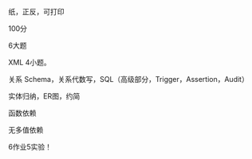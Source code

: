 纸，正反，可打印

100分

6大题

XML 4小题。

关系 Schema，关系代数写，SQL（高级部分，Trigger，Assertion，Audit）

实体归纳，ER图，约简

函数依赖

无多值依赖

6作业5实验！

